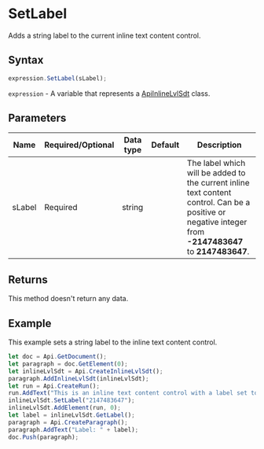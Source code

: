 # SetLabel

Adds a string label to the current inline text content control.

## Syntax

```javascript
expression.SetLabel(sLabel);
```

`expression` - A variable that represents a [ApiInlineLvlSdt](../ApiInlineLvlSdt.md) class.

## Parameters

| **Name** | **Required/Optional** | **Data type** | **Default** | **Description** |
| ------------- | ------------- | ------------- | ------------- | ------------- |
| sLabel | Required | string |  | The label which will be added to the current inline text content control. Can be a positive or negative integer from **-2147483647** to **2147483647**. |

## Returns

This method doesn't return any data.

## Example

This example sets a string label to the inline text content control.

```javascript
let doc = Api.GetDocument();
let paragraph = doc.GetElement(0);
let inlineLvlSdt = Api.CreateInlineLvlSdt();
paragraph.AddInlineLvlSdt(inlineLvlSdt);
let run = Api.CreateRun();
run.AddText("This is an inline text content control with a label set to it.");
inlineLvlSdt.SetLabel("2147483647");
inlineLvlSdt.AddElement(run, 0);
let label = inlineLvlSdt.GetLabel();
paragraph = Api.CreateParagraph();
paragraph.AddText("Label: " + label);
doc.Push(paragraph);
```
